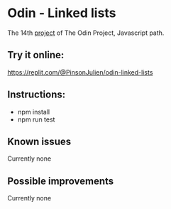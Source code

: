 # Odin - Linked lists

The 14th [project](https://www.theodinproject.com/lessons/javascript-linked-lists) of The Odin Project, Javascript path.

## Try it online:
https://replit.com/@PinsonJulien/odin-linked-lists

## Instructions:
- npm install
- npm run test

## Known issues
Currently none

## Possible improvements
Currently none